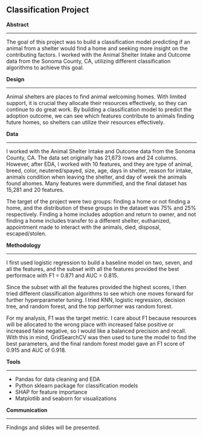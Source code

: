 ## Classification Project



**Abstract**

____

The goal of this project was to build a classification model predicting if an animal from a shelter would find a home and seeking more insight on the contributing factors.  I worked with the Animal Shelter Intake and Outcome data from the Sonoma County, CA, utilizing different classification algorithms to achieve this goal.



**Design**

____

Animal shelters are places to find animal welcoming homes.  With limited support, it is crucial they allocate their resources effectively, so they can continue to do great work.  By building a classification model to predict the adoption outcome, we can see which features contribute to animals finding future homes, so shelters can utilize their resources effectively.  



**Data**

____

I worked with the Animal Shelter Intake and Outcome data from the Sonoma County, CA.  The data set originally has 21,673 rows and 24 columns. However, after EDA, I worked with 10 features, and they are type of animal, breed, color, neutered/spayed, size, age, days in shelter, reason for intake, animals condition when leaving the shelter, and day of week the animals found ahomes.  Many features were dummified, and the final dataset has 15,281 and 20 features.

The target of the project were two groups: finding a home or not finding a home, and the distribution of these groups in the dataset was 75% and 25% respectively.  Finding a home includes adoption and return to owner, and not finding a home includes transfer to a different shelter, euthanized, appointment made to interact with the animals, died, disposal, escaped/stolen.



**Methodology**

____

I first used logistic regression to build a baseline model on two, seven, and all the features, and the subset with all the features provided the best performace with F1 = 0.871 and AUC = 0.815.

Since the subset with all the features provided the highest scores, I then tried different classification algorithms to see which one moves forward for further hyperparameter tuning.  I tried KNN, logistic regression, decision tree,  and random forest, and the top performer was random forest. 

For my analysis, F1 was the target metric.  I care about F1 because resources will be allocated to the wrong place with increased false positive or increased false negative, so I would like a balanced precision and recall.  With this in mind, GridSearchCV was then used to tune the model to find the best parameters, and the final random forest model gave an F1 score of 0.915 and AUC of 0.918.

**Tools**

____

* Pandas for data cleaning and EDA
* Python sklearn package for classification models
* SHAP for feature importance
* Matplotlib and seaborn for visualizations

**Communication**

____

Findings and slides will be presented.

